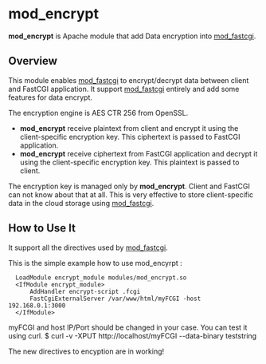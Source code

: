 mod_encrypt
================

**mod_encrypt** is Apache module that add Data encryption into 
[mod_fastcgi](http://www.fastcgi.com/mod_fastcgi/docs/mod_fastcgi.html).

Overview
--------

This module enables [mod_fastcgi](http://www.fastcgi.com/mod_fastcgi/docs/mod_fastcgi.html) 
to encrypt/decrypt data between client and FastCGI application.
It support [mod_fastcgi](http://www.fastcgi.com/mod_fastcgi/docs/mod_fastcgi.html) entirely 
and add some features for data encrypt.

The encryption engine is AES CTR 256 from OpenSSL.

- **mod_encrypt** receive plaintext from client and encrypt it using the client-specific 
encryption key. This ciphertext is passed to FastCGI application.
- **mod_encrypt** receive ciphertext from FastCGI application and decrypt it 
using the client-specific encryption key. This plaintext is passed to client.

The encryption key is managed only by **mod_encrypt**.
Client and FastCGI can not know about that at all.
This is very effective to store client-specific data in the cloud storage using [mod_fastcgi](http://www.fastcgi.com/mod_fastcgi/docs/mod_fastcgi.html).

How to Use It  
-------------

It support all the directives used by [mod_fastcgi](http://www.fastcgi.com/mod_fastcgi/docs/mod_fastcgi.html).

This is the simple example how to use mod_encyrpt :

      LoadModule encrypt_module modules/mod_encrypt.so
      <IfModule encrypt_module>
          AddHandler encrypt-script .fcgi
          FastCgiExternalServer /var/www/html/myFCGI -host 192.168.0.1:3000
      </IfModule>

myFCGI and host IP/Port should be changed in your case.
You can test it using curl.
$ curl -v -XPUT http://localhost/myFCGI --data-binary teststring

The new directives to encyption are in working!
